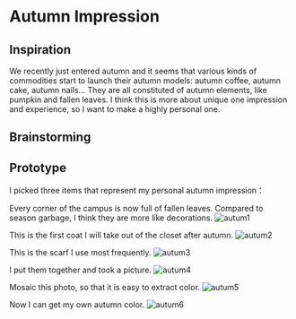# Autumn Impression

## Inspiration

We recently just entered autumn and it seems that various kinds of commodities start to launch their autumn models: autumn coffee, autumn cake, autumn nails... They are all constituted of autumn elements, like pumpkin and fallen leaves. I think this is more about unique one impression and experience, so I want to make a highly personal one.

## Brainstorming

## Prototype

I picked three items that represent my personal autumn impression：

Every corner of the campus is now full of fallen leaves. Compared to season garbage, I think they are more like decorations.
![autum1](autumn1.jpg)

This is the first coat I will take out of the closet after autumn.
![autum2](autumn2.jpg)

This is the scarf I use most frequently.
![autum3](autumn3.jpg)

I put them together and took a picture.
![autum4](autumn4.jpg)

Mosaic this photo, so that it is easy to extract color.
![autum5](autumn5.jpg)

Now I can get my own autumn color.
![autum6](autumn6.jpg)
